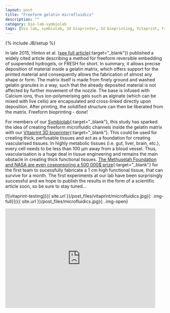 ```yaml
---
layout: post
title: "Freeform gelatin microfluidics"
description: ""
category: bio-lab-symbiolab
tags: [bio lab, symbiolab, 3d bioprinter, 3d bioprinting, Vitaprint, freeform 3d bioprinting, gelatin microfluidics, biohacking, biomedicine]
---
```

{% include JB/setup %}

In late 2015, Hinton et al. ([see full article](http://advances.sciencemag.org/content/1/9/e1500758.full){:target="_blank"}) published a widely cited article describing a method for freeform reversible embedding of suspended hydrogels, or FRESH for short. In summary, it allows precise deposition of material inside a gelatin matrix, which offers support for the printed material and consequently allows the fabrication of almost any shape or form. The matrix itself is made from finely ground and washed gelatin granules in a way, such that the already deposited material is not affected by further movement of the nozzle. The base is infused with Calcium ions, thus ion-polymerising gels such as alginate (which can be mixed with live cells) are encapsulated and cross-linked directly upon deposition. After printing, the solidified structure can then be liberated from the matrix. Freeform bioprinting - done!

For members of our [Symbiolab](http://irnas.eu/symbiolab){:target="_blank"}, this study has sparked the idea of creating freeform microfluidic channels inside the gelatin matrix with our [Vitaprint 3D bioprinter](http://irnas.eu/vitaprint){:target="_blank"}. This could be used for creating thick, perfusable tissues and act as a foundation for creating vascularised tissues. In highly metabolic tissues (i.e. gut, liver, brain, etc.), every cell needs to be less than 100 μm away from a blood vessel. Thus, vascularisation is a huge deal in tissue engineering and remains the main obstacle in creating thick functional tissues. [The Methuselah Foundation and NASA are even cosponsoring a 500 000$ prize](https://www.neworgan.org/vtc-prize.php){:target="_blank"} for the first team to sucessfully fabricate a 1 cm high functional tissue, that can survive for a month. The first experiments at our lab have been surprisingly successful and we hope to publish the results in the form of a scientific article soon, so be sure to stay tuned...

[![vitaprint-testing]({{ site.url }}/post_files/vitaprint/microfluidics.jpg){: .img-full}]({{ site.url }}/post_files/microfluidics.jpg){: .img-open}

<iframe width="94%" height="315" src="https://www.youtube.com/embed/NR-1dUEtJJA" frameborder="0" allowfullscreen></iframe>
